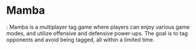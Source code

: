 # Mamba
: Mamba is a multiplayer tag game where players can enjoy various game modes, and utilize offensive and defensive power-ups. The goal is to tag opponents and avoid being tagged, all within a limited time.

